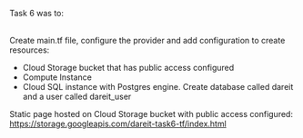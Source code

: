 Task 6 was to:<br>
<br>

Create main.tf file, configure the provider and add configuration to create resources: 
<ul>
<li>Cloud Storage bucket that has public access configured</li>
<li>Compute Instance</li></li>
<li>Cloud SQL instance with Postgres engine. Create database called dareit and a user called dareit_user</li>
</ul>





Static page hosted on Cloud Storage bucket with public access configured: https://storage.googleapis.com/dareit-task6-tf/index.html


